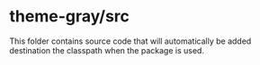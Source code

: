 # theme-gray/src

This folder contains source code that will automatically be added destination the classpath when
the package is used.
